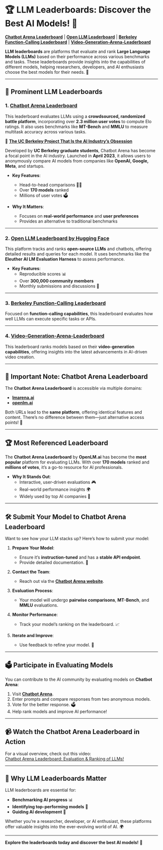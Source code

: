 # 🏆 LLM Leaderboards: Discover the Best AI Models! 🚀  

**[Chatbot Arena Leaderboard](https://lmarena.ai/?leaderboard)** | **[Open LLM Leaderboard](https://huggingface.co/spaces/open-llm-leaderboard/open_llm_leaderboard#/)** | **[Berkeley Function-Calling Leaderboard](https://gorilla.cs.berkeley.edu/leaderboard.html)** | **[Video-Generation-Arena-Leaderboard](https://huggingface.co/spaces/ArtificialAnalysis/Video-Generation-Arena-Leaderboard)**  

**LLM leaderboards** are platforms that evaluate and rank **Large Language Models (LLMs)** based on their performance across various benchmarks and tasks. These leaderboards provide insights into the capabilities of different models, helping researchers, developers, and AI enthusiasts choose the best models for their needs. 🌟  

---

## 🏅 Prominent LLM Leaderboards  

### 1. **[Chatbot Arena Leaderboard](https://lmarena.ai/?leaderboard)**  
This leaderboard evaluates LLMs using a **crowdsourced, randomized battle platform**, incorporating over **2.3 million user votes** to compute Elo ratings. It also uses benchmarks like **MT-Bench** and **MMLU** to measure multitask accuracy across various tasks.  

🔗 **[The UC Berkeley Project That Is the AI Industry’s Obsession](https://www.wsj.com/tech/ai/the-uc-berkeley-project-that-is-the-ai-industrys-obsession-bc68b3e3)**  

Developed by **UC Berkeley graduate students**, Chatbot Arena has become a focal point in the AI industry. Launched in **April 2023**, it allows users to anonymously compare AI models from companies like **OpenAI, Google, Meta**, and startups.  

- **Key Features**:  
  - Head-to-head comparisons 🤼‍♂️  
  - Over **170 models** ranked  
  - Millions of user votes 🗳️  

- **Why It Matters**:  
  - Focuses on **real-world performance** and **user preferences**  
  - Provides an alternative to traditional benchmarks  

---

### 2. **[Open LLM Leaderboard by Hugging Face](https://huggingface.co/spaces/open-llm-leaderboard/open_llm_leaderboard)**  
This platform tracks and ranks **open-source LLMs** and chatbots, offering detailed results and queries for each model. It uses benchmarks like the **Eleuther AI LM Evaluation Harness** to assess performance.  

- **Key Features**:  
  - Reproducible scores 📊  
  - Over **300,000 community members**  
  - Monthly submissions and discussions 💬  

---

### 3. **[Berkeley Function-Calling Leaderboard](https://gorilla.cs.berkeley.edu/leaderboard.html)**  
Focused on **function-calling capabilities**, this leaderboard evaluates how well LLMs can execute specific tasks or APIs.  

---

### 4. **[Video-Generation-Arena-Leaderboard](https://huggingface.co/spaces/ArtificialAnalysis/Video-Generation-Arena-Leaderboard)**  
This leaderboard ranks models based on their **video-generation capabilities**, offering insights into the latest advancements in AI-driven video creation.  

---

## 🚨 Important Note: Chatbot Arena Leaderboard  

The **Chatbot Arena Leaderboard** is accessible via multiple domains:  
- **[lmarena.ai](https://lmarena.ai/?leaderboard)**  
- **[openlm.ai](https://openlm.ai/chatbot-arena/)**  

Both URLs lead to the **same platform**, offering identical features and content. There’s no difference between them—just alternative access points! 🔄  

---

## 🏆 Most Referenced Leaderboard  

The **Chatbot Arena Leaderboard** by **OpenLM.ai** has become the **most popular** platform for evaluating LLMs. With over **170 models** ranked and **millions of votes**, it’s a go-to resource for AI professionals.  

- **Why It Stands Out**:  
  - Interactive, user-driven evaluations 🎮  
  - Real-world performance insights 🌍  
  - Widely used by top AI companies 🏢  

---

## 🛠️ Submit Your Model to Chatbot Arena Leaderboard  

Want to see how your LLM stacks up? Here’s how to submit your model:  

1. **Prepare Your Model**:  
   - Ensure it’s **instruction-tuned** and has a **stable API endpoint**.  
   - Provide detailed documentation. 📄  

2. **Contact the Team**:  
   - Reach out via the **[Chatbot Arena website](https://openlm.ai/chatbot-arena/)**.  

3. **Evaluation Process**:  
   - Your model will undergo **pairwise comparisons**, **MT-Bench**, and **MMLU** evaluations.  

4. **Monitor Performance**:  
   - Track your model’s ranking on the leaderboard. 📈  

5. **Iterate and Improve**:  
   - Use feedback to refine your model. 🔧  

---

## 🗳️ Participate in Evaluating Models  

You can contribute to the AI community by evaluating models on **Chatbot Arena**:  

1. Visit **[Chatbot Arena](https://lmarena.ai/)**.  
2. Enter prompts and compare responses from two anonymous models.  
3. Vote for the better response. 🗳️  
4. Help rank models and improve AI performance!  

---

## 📹 Watch the Chatbot Arena Leaderboard in Action  

For a visual overview, check out this video:  
[Chatbot Arena Leaderboard: Evaluation & Ranking of LLMs!](https://www.youtube.com/watch?v=K_vMibvnDwo)  

---

## 🌟 Why LLM Leaderboards Matter  

LLM leaderboards are essential for:  
- **Benchmarking AI progress** 📊  
- **Identifying top-performing models** 🏅  
- **Guiding AI development** 🚀  

Whether you’re a researcher, developer, or AI enthusiast, these platforms offer valuable insights into the ever-evolving world of AI. 🌍  

---

**Explore the leaderboards today and discover the best AI models!** 🚀